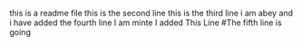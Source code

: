 this is a readme file
this is the second line
this is the third line
i am abey and i have added the fourth line
I am minte I added This Line
#The fifth line is going 

